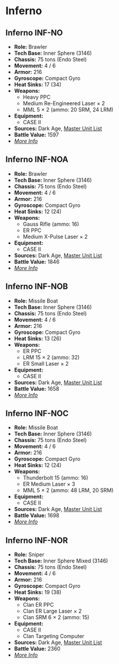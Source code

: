 # Inferno
## Inferno INF-NO
- **Role:** Brawler
- **Tech Base:** Inner Sphere (3146)
- **Chassis:** 75 tons (Endo Steel)
- **Movement:** 4 / 6
- **Armor:** 216
- **Gyroscope:** Compact Gyro
- **Heat Sinks:** 17 (34)
- **Weapons:**
  - Heavy PPC
  - Medium Re-Engineered Laser × 2
  - MML 5 × 2 (ammo: 20 SRM, 24 LRM)
- **Equipment:**
  - CASE II
- **Sources:** Dark Age, [Master Unit List](http://masterunitlist.info/Unit/Details/7715/inferno-inf-no)
- **Battle Value:** 1597
- [*More Info*](inferno/inferno_inf-no.md)

## Inferno INF-NOA
- **Role:** Brawler
- **Tech Base:** Inner Sphere (3146)
- **Chassis:** 75 tons (Endo Steel)
- **Movement:** 4 / 6
- **Armor:** 216
- **Gyroscope:** Compact Gyro
- **Heat Sinks:** 12 (24)
- **Weapons:**
  - Gauss Rifle (ammo: 16)
  - ER PPC
  - Medium X-Pulse Laser × 2
- **Equipment:**
  - CASE II
- **Sources:** Dark Age, [Master Unit List](http://masterunitlist.info/Unit/Details/7716/inferno-inf-noa)
- **Battle Value:** 1846
- [*More Info*](inferno/inferno_inf-noa.md)

## Inferno INF-NOB
- **Role:** Missile Boat
- **Tech Base:** Inner Sphere (3146)
- **Chassis:** 75 tons (Endo Steel)
- **Movement:** 4 / 6
- **Armor:** 216
- **Gyroscope:** Compact Gyro
- **Heat Sinks:** 13 (26)
- **Weapons:**
  - ER PPC
  - LRM 15 × 2 (ammo: 32)
  - ER Small Laser × 2
- **Equipment:**
  - CASE II
- **Sources:** Dark Age, [Master Unit List](http://masterunitlist.info/Unit/Details/7717/inferno-inf-nob)
- **Battle Value:** 1658
- [*More Info*](inferno/inferno_inf-nob.md)

## Inferno INF-NOC
- **Role:** Missile Boat
- **Tech Base:** Inner Sphere (3146)
- **Chassis:** 75 tons (Endo Steel)
- **Movement:** 4 / 6
- **Armor:** 216
- **Gyroscope:** Compact Gyro
- **Heat Sinks:** 12 (24)
- **Weapons:**
  - Thunderbolt 15 (ammo: 16)
  - ER Medium Laser × 3
  - MML 5 × 2 (ammo: 48 LRM, 20 SRM)
- **Equipment:**
  - CASE II
- **Sources:** Dark Age, [Master Unit List](http://masterunitlist.info/Unit/Details/7718/inferno-inf-noc)
- **Battle Value:** 1698
- [*More Info*](inferno/inferno_inf-noc.md)

## Inferno INF-NOR
- **Role:** Sniper
- **Tech Base:** Inner Sphere Mixed (3146)
- **Chassis:** 75 tons (Endo Steel)
- **Movement:** 4 / 6
- **Armor:** 216
- **Gyroscope:** Compact Gyro
- **Heat Sinks:** 19 (38)
- **Weapons:**
  - Clan ER PPC
  - Clan ER Large Laser × 2
  - Clan SRM 6 × 2 (ammo: 15)
- **Equipment:**
  - CASE II
  - Clan Targeting Computer
- **Sources:** Dark Age, [Master Unit List](http://masterunitlist.info/Unit/Details/7719/inferno-inf-nor)
- **Battle Value:** 2360
- [*More Info*](inferno/inferno_inf-nor.md)

